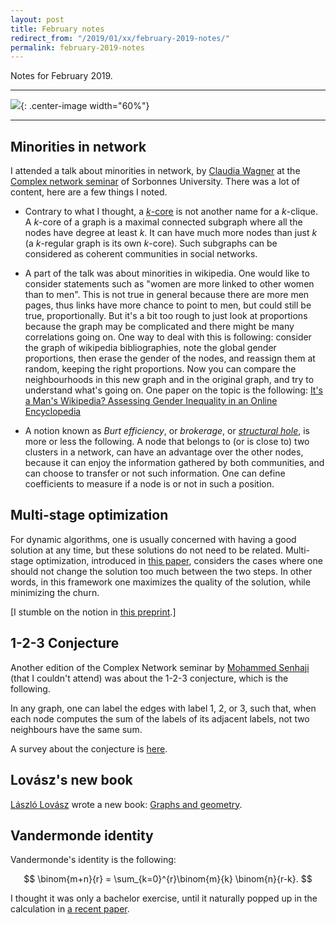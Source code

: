 ```yaml
---
layout: post
title: February notes
redirect_from: "/2019/01/xx/february-2019-notes/"
permalink: february-2019-notes
---
```


Notes for February 2019.

---

![](../assets/lierre.png){: .center-image width="60%"}

---

## Minorities in network

I attended a talk about minorities in network,
by [Claudia Wagner](http://claudiawagner.info/) at the 
[Complex network seminar](http://www.complexnetworks.fr/events/) of Sorbonnes 
University. 
There was a lot of content, here are a few things I noted. 

* Contrary to what I thought, a [$k$-core](https://en.wikipedia.org/wiki/K-core) 
is not another name for a $k$-clique. 
A $k$-core of a graph is a maximal connected subgraph where all the nodes have 
degree at least $k$. It can have much more nodes than just $k$
(a $k$-regular graph is its own $k$-core). Such subgraphs can be considered as 
coherent communities in social networks. 

* A part of the talk was about minorities in wikipedia. 
One would like to consider statements such as "women are more 
linked to other women than to men". 
This is not true in general because there are more men pages, thus 
links have more chance to point to men, but could still be true, proportionally.
But it's a bit too rough to just look at proportions because the graph may be 
complicated and there might be many correlations going on.
One way to deal with this is following: consider the graph of wikipedia 
bibliographies, note the global gender proportions, then erase the gender of the 
nodes, and reassign them at random, keeping the right proportions. 
Now you can compare the neighbourhoods in this new graph and in the original 
graph, and try to understand what's going on. One paper on the topic is the following: 
[It's a Man's Wikipedia? Assessing Gender Inequality in an Online Encyclopedia](https://arxiv.org/pdf/1501.06307.pdf)

* A notion known as *Burt efficiency*, or *brokerage*, or 
*[structural hole](https://en.wikipedia.org/wiki/Structural_holes)*, is more or 
less the following. 
A node that belongs to (or is close to) two clusters in a 
network, can have an advantage over the other nodes,
because it can enjoy the information gathered by both communities, and 
can choose to transfer or not such information. 
One can define coefficients to measure if a node is or not in such a 
position. 


## Multi-stage optimization

For dynamic algorithms, one is usually concerned with having a good solution
 at any time, but these solutions do not need to be related.
Multi-stage optimization, introduced in 
[this paper](https://arxiv.org/abs/1404.3768), considers the cases where one 
should not change the solution too much between the two steps. 
In other words, in this framework one maximizes the quality of the solution, 
while minimizing the churn. 

[I stumble on the notion in [this preprint](https://arxiv.org/abs/1901.11260).] 


## 1-2-3 Conjecture

Another edition of the Complex Network seminar by 
[Mohammed Senhaji](http://www.labri.fr/index.php?n=Annuaires.Profile&id=Senhaji_ID1441185629) 
(that I couldn't attend) was about the 1-2-3 conjecture, which is the following.

In any graph, one can label the edges with label 1, 2, or 3, such that, when each node 
computes the sum of the labels of its adjacent labels, not two neighbours have 
the same sum.

A survey about the conjecture is [here](https://arxiv.org/pdf/1211.5122.pdf).

## Lovász's new book
[László Lovász](https://fr.wikipedia.org/wiki/L%C3%A1szl%C3%B3_Lov%C3%A1sz) 
wrote a new book: 
[Graphs and geometry](http://web.cs.elte.hu/~lovasz/bookxx/geombook2019-01-20.pdf).


## Vandermonde identity

Vandermonde's identity is the following:

$$
\binom{m+n}{r} = \sum_{k=0}^{r}\binom{m}{k} \binom{n}{r-k}.
$$

I thought it was only a bachelor exercise, until it naturally popped up in the 
calculation in [a recent paper](https://arxiv.org/pdf/1812.09120.pdf).


